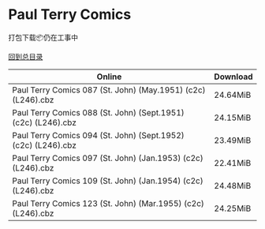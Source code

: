 # Paul Terry Comics

打包下载📦仍在工事中

[回到总目录](/Catalogs.md)







Online | Download
--- | ---
Paul Terry Comics 087 (St. John) (May.1951) (c2c) (L246).cbz | 24.64MiB
Paul Terry Comics 088 (St. John) (Sept.1951) (c2c) (L246).cbz | 24.15MiB
Paul Terry Comics 094 (St. John) (Sept.1952) (c2c) (L246).cbz | 23.49MiB
Paul Terry Comics 097 (St. John) (Jan.1953) (c2c) (L246).cbz | 22.41MiB
Paul Terry Comics 109 (St. John) (Jan.1954) (c2c) (L246).cbz | 24.48MiB
Paul Terry Comics 123 (St. John) (Mar.1955) (c2c) (L246).cbz | 24.25MiB